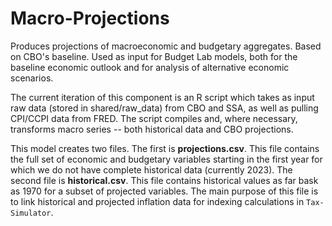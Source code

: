 # Macro-Projections
Produces projections of macroeconomic and budgetary aggregates. Based on CBO's baseline. Used as input for Budget Lab models, both for the baseline economic outlook and for analysis of alternative economic scenarios. 

The current iteration of this component is an R script which takes as input raw data (stored in shared/raw_data) from CBO and SSA, as well as pulling CPI/CCPI data from FRED. The script compiles and, where necessary, transforms macro series -- both historical data and CBO projections.

This model creates two files. The first is **projections.csv**. This file contains the full set of economic and budgetary variables starting in the first year for which we do not have complete historical data (currently 2023). The second file is **historical.csv**. This file contains historical values as far bask as 1970 for a subset of projected variables. The main purpose of this file is to link historical and projected inflation data for indexing calculations in `Tax-Simulator`.
